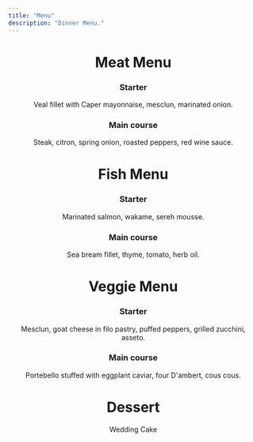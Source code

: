 ```yaml
---
title: "Menu"
description: "Dinner Menu."
---
```

<div style="text-align: center">
<h1>Meat Menu</h1>
<h3>Starter</h3>
Veal fillet with Caper mayonnaise, mesclun, marinated onion.
<h3>Main course</h3>
Steak, citron, spring onion, roasted peppers, red wine sauce.

<h1>Fish Menu</h1>
<h3>Starter</h3>
Marinated salmon, wakame, sereh mousse.
<h3>Main course</h3>
Sea bream fillet, thyme, tomato, herb oil.

<h1>Veggie Menu</h1>
<h3>Starter</h3>
Mesclun, goat cheese in filo pastry, puffed peppers, grilled zucchini, asseto.
<h3>Main course</h3>
Portebello stuffed with eggplant caviar, four D'ambert, cous cous.

<h1>Dessert</h1>

Wedding Cake
</div>
